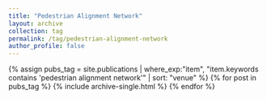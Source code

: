 ```yaml
---
title: "Pedestrian Alignment Network"
layout: archive
collection: tag
permalink: /tag/pedestrian-alignment-network
author_profile: false
---
```


{% assign pubs_tag = site.publications | where_exp:"item", "item.keywords contains 'pedestrian alignment network'" | sort: "venue" %}
{% for post in pubs_tag %}
  {% include archive-single.html %}
{% endfor %}